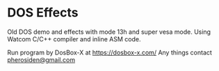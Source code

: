 # DOS Effects
Old  DOS demo and effects with mode 13h and super vesa mode.
Using Watcom C/C++ compiler and inline ASM code.

Run program by DosBox-X at https://dosbox-x.com/
Any things contact pherosiden@gmail.com
